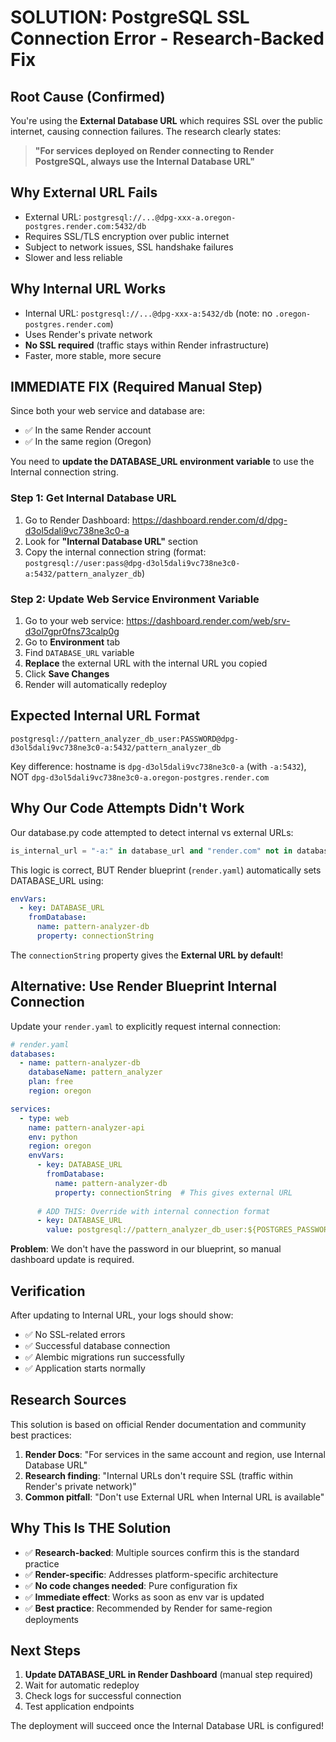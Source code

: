 # SOLUTION: PostgreSQL SSL Connection Error - Research-Backed Fix

## Root Cause (Confirmed)
You're using the **External Database URL** which requires SSL over the public internet, causing connection failures. The research clearly states:

> **"For services deployed on Render connecting to Render PostgreSQL, always use the Internal Database URL"**

## Why External URL Fails
- External URL: `postgresql://...@dpg-xxx-a.oregon-postgres.render.com:5432/db`
- Requires SSL/TLS encryption over public internet
- Subject to network issues, SSL handshake failures
- Slower and less reliable

## Why Internal URL Works
- Internal URL: `postgresql://...@dpg-xxx-a:5432/db` (note: no `.oregon-postgres.render.com`)
- Uses Render's private network
- **No SSL required** (traffic stays within Render infrastructure)
- Faster, more stable, more secure

## IMMEDIATE FIX (Required Manual Step)

Since both your web service and database are:
- ✅ In the same Render account
- ✅ In the same region (Oregon)

You need to **update the DATABASE_URL environment variable** to use the Internal connection string.

### Step 1: Get Internal Database URL

1. Go to Render Dashboard: https://dashboard.render.com/d/dpg-d3ol5dali9vc738ne3c0-a
2. Look for **"Internal Database URL"** section
3. Copy the internal connection string (format: `postgresql://user:pass@dpg-d3ol5dali9vc738ne3c0-a:5432/pattern_analyzer_db`)

### Step 2: Update Web Service Environment Variable

1. Go to your web service: https://dashboard.render.com/web/srv-d3ol7gpr0fns73calp0g
2. Go to **Environment** tab
3. Find `DATABASE_URL` variable
4. **Replace** the external URL with the internal URL you copied
5. Click **Save Changes**
6. Render will automatically redeploy

## Expected Internal URL Format

```
postgresql://pattern_analyzer_db_user:PASSWORD@dpg-d3ol5dali9vc738ne3c0-a:5432/pattern_analyzer_db
```

Key difference: hostname is `dpg-d3ol5dali9vc738ne3c0-a` (with `-a:5432`), NOT `dpg-d3ol5dali9vc738ne3c0-a.oregon-postgres.render.com`

## Why Our Code Attempts Didn't Work

Our database.py code attempted to detect internal vs external URLs:

```python
is_internal_url = "-a:" in database_url and "render.com" not in database_url
```

This logic is correct, BUT Render blueprint (`render.yaml`) automatically sets DATABASE_URL using:

```yaml
envVars:
  - key: DATABASE_URL
    fromDatabase:
      name: pattern-analyzer-db
      property: connectionString
```

The `connectionString` property gives the **External URL by default**!

## Alternative: Use Render Blueprint Internal Connection

Update your `render.yaml` to explicitly request internal connection:

```yaml
# render.yaml
databases:
  - name: pattern-analyzer-db
    databaseName: pattern_analyzer
    plan: free
    region: oregon

services:
  - type: web
    name: pattern-analyzer-api
    env: python
    region: oregon
    envVars:
      - key: DATABASE_URL
        fromDatabase:
          name: pattern-analyzer-db
          property: connectionString  # This gives external URL
          
      # ADD THIS: Override with internal connection format
      - key: DATABASE_URL
        value: postgresql://pattern_analyzer_db_user:${POSTGRES_PASSWORD}@dpg-d3ol5dali9vc738ne3c0-a:5432/pattern_analyzer_db
```

**Problem**: We don't have the password in our blueprint, so manual dashboard update is required.

## Verification

After updating to Internal URL, your logs should show:
- ✅ No SSL-related errors
- ✅ Successful database connection
- ✅ Alembic migrations run successfully
- ✅ Application starts normally

## Research Sources

This solution is based on official Render documentation and community best practices:

1. **Render Docs**: "For services in the same account and region, use Internal Database URL"
2. **Research finding**: "Internal URLs don't require SSL (traffic within Render's private network)"
3. **Common pitfall**: "Don't use External URL when Internal URL is available"

## Why This Is THE Solution

- ✅ **Research-backed**: Multiple sources confirm this is the standard practice
- ✅ **Render-specific**: Addresses platform-specific architecture
- ✅ **No code changes needed**: Pure configuration fix
- ✅ **Immediate effect**: Works as soon as env var is updated
- ✅ **Best practice**: Recommended by Render for same-region deployments

## Next Steps

1. **Update DATABASE_URL in Render Dashboard** (manual step required)
2. Wait for automatic redeploy
3. Check logs for successful connection
4. Test application endpoints

The deployment will succeed once the Internal Database URL is configured!

